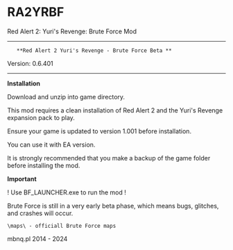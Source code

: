# RA2YRBF
Red Alert 2: Yuri's Revenge: Brute Force Mod

***********************************************************************
	   **Red Alert 2 Yuri's Revenge - Brute Force Beta **
Version: 0.6.401
***********************************************************************


**Installation**

Download and unzip into game directory.

This mod requires a clean installation of Red Alert 2 and the Yuri's Revenge expansion pack to play.

Ensure your game is updated to version 1.001 before installation. 

You can use it with EA version.

It is strongly recommended that you make a backup of the game folder before installing the mod.



**Important**

! Use BF_LAUNCHER.exe to run the mod !

Brute Force is still in a very early beta phase, which means bugs, glitches, and crashes will occur.


	\maps\ - officiall Brute Force maps



mbnq.pl 2014 - 2024
